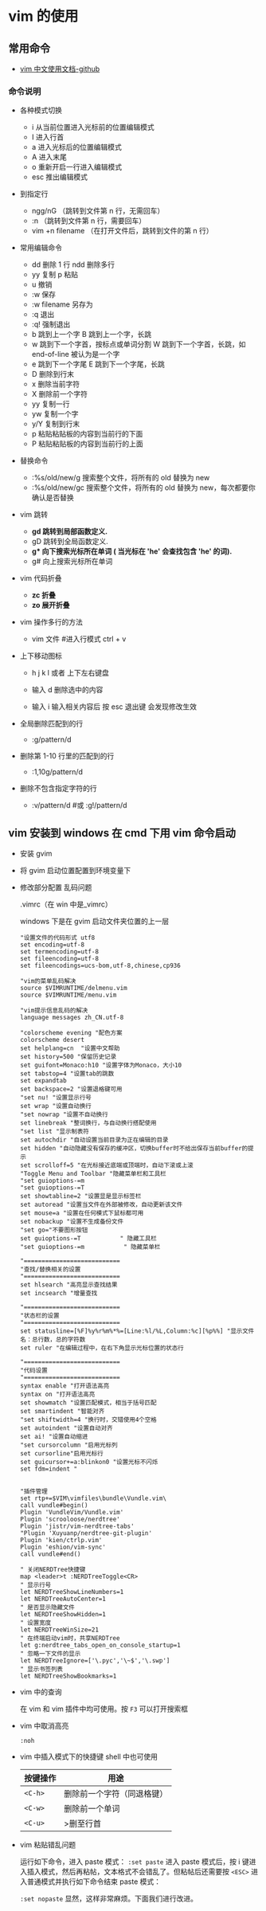 # vim 的使用

## 常用命令

- [vim 中文使用文档-github](https://github.com/yianwillis/vimcdoc)

### 命令说明

- 各种模式切换

  - i 从当前位置进入光标前的位置编辑模式
  - I 进入行首
  - a 进入光标后的位置编辑模式
  - A 进入末尾
  - o 重新开启一行进入编辑模式
  - esc 推出编辑模式

- 到指定行

  - ngg/nG （跳转到文件第 n 行，无需回车）
  - :n （跳转到文件第 n 行，需要回车）
  - vim +n filename （在打开文件后，跳转到文件的第 n 行）

- 常用编辑命令

  - dd 删除 1 行 ndd 删除多行
  - yy 复制 p 粘贴
  - u 撤销
  - :w 保存
  - :w filename 另存为
  - :q 退出
  - :q! 强制退出
  - b 跳到上一个字 B 跳到上一个字，长跳
  - w 跳到下一个字首，按标点或单词分割 W 跳到下一个字首，长跳，如 end-of-line 被认为是一个字
  - e 跳到下一个字尾 E 跳到下一个字尾，长跳
  - D 删除到行末
  - x 删除当前字符
  - X 删除前一个字符
  - yy 复制一行
  - yw 复制一个字
  - y/Y 复制到行末
  - p 粘贴粘贴板的内容到当前行的下面
  - P 粘贴粘贴板的内容到当前行的上面

- 替换命令

  - :%s/old/new/g 搜索整个文件，将所有的 old 替换为 new
  - :%s/old/new/gc 搜索整个文件，将所有的 old 替换为 new，每次都要你确认是否替换

- vim 跳转

  - **gd 跳转到局部函数定义.**
  - gD 跳转到全局函数定义.
  - **g\* 向下搜索光标所在单词 ( 当光标在 'he' 会查找包含 'he' 的词).**
  - g# 向上搜索光标所在单词

- vim 代码折叠

  - **zc 折叠**
  - **zo 展开折叠**

- vim 操作多行的方法

  - vim 文件 #进入行模式 ctrl + v

- 上下移动图标

  - h j k l 或者 上下左右键盘

  - 输入 d 删除选中的内容

  - 输入 i 输入相关内容后 按 esc 退出键 会发现修改生效

- 全局删除匹配到的行

  - :g/pattern/d

- 删除第 1-10 行里的匹配到的行

  - :1,10g/pattern/d

- 删除不包含指定字符的行

  - :v/pattern/d #或 :g!/pattern/d

## vim 安装到 windows 在 cmd 下用 vim 命令启动

- 安装 gvim

- 将 gvim 启动位置配置到环境变量下

- 修改部分配置 乱码问题

  .vimrc（在 win 中是\_vimrc）

  windows 下是在 gvim 启动文件夹位置的上一层

  ```vim
  "设置文件的代码形式 utf8
  set encoding=utf-8
  set termencoding=utf-8
  set fileencoding=utf-8
  set fileencodings=ucs-bom,utf-8,chinese,cp936

  "vim的菜单乱码解决
  source $VIMRUNTIME/delmenu.vim
  source $VIMRUNTIME/menu.vim

  "vim提示信息乱码的解决
  language messages zh_CN.utf-8
  ```

  ```vim
  "colorscheme evening "配色方案
  colorscheme desert
  set helplang=cn  "设置中文帮助
  set history=500 "保留历史记录
  set guifont=Monaco:h10 "设置字体为Monaco，大小10
  set tabstop=4 "设置tab的跳数
  set expandtab
  set backspace=2 "设置退格键可用
  "set nu! "设置显示行号
  set wrap "设置自动换行
  "set nowrap "设置不自动换行
  set linebreak "整词换行，与自动换行搭配使用
  "set list "显示制表符
  set autochdir "自动设置当前目录为正在编辑的目录
  set hidden "自动隐藏没有保存的缓冲区，切换buffer时不给出保存当前buffer的提示
  set scrolloff=5 "在光标接近底端或顶端时，自动下滚或上滚
  "Toggle Menu and Toolbar "隐藏菜单栏和工具栏
  "set guioptions-=m
  "set guioptions-=T
  set showtabline=2 "设置显是显示标签栏
  set autoread "设置当文件在外部被修改，自动更新该文件
  set mouse=a "设置在任何模式下鼠标都可用
  set nobackup "设置不生成备份文件
  "set go="不要图形按钮
  set guioptions-=T           " 隐藏工具栏
  "set guioptions-=m           " 隐藏菜单栏

  "===========================
  "查找/替换相关的设置
  "===========================
  set hlsearch "高亮显示查找结果
  set incsearch "增量查找

  "===========================
  "状态栏的设置
  "===========================
  set statusline=[%F]%y%r%m%*%=[Line:%l/%L,Column:%c][%p%%] "显示文件名：总行数，总的字符数
  set ruler "在编辑过程中，在右下角显示光标位置的状态行

  "===========================
  "代码设置
  "===========================
  syntax enable "打开语法高亮
  syntax on "打开语法高亮
  set showmatch "设置匹配模式，相当于括号匹配
  set smartindent "智能对齐
  "set shiftwidth=4 "换行时，交错使用4个空格
  set autoindent "设置自动对齐
  set ai! "设置自动缩进
  "set cursorcolumn "启用光标列
  set cursorline"启用光标行
  set guicursor+=a:blinkon0 "设置光标不闪烁
  set fdm=indent "


  "插件管理
  set rtp+=$VIM\vimfiles\bundle\Vundle.vim\
  call vundle#begin()
  Plugin 'VundleVim/Vundle.vim'
  Plugin 'scrooloose/nerdtree'
  Plugin 'jistr/vim-nerdtree-tabs'
  "Plugin 'Xuyuanp/nerdtree-git-plugin'
  Plugin 'kien/ctrlp.vim'
  Plugin 'eshion/vim-sync'
  call vundle#end()

  " 关闭NERDTree快捷键
  map <leader>t :NERDTreeToggle<CR>
  " 显示行号
  let NERDTreeShowLineNumbers=1
  let NERDTreeAutoCenter=1
  " 是否显示隐藏文件
  let NERDTreeShowHidden=1
  " 设置宽度
  let NERDTreeWinSize=21
  " 在终端启动vim时，共享NERDTree
  let g:nerdtree_tabs_open_on_console_startup=1
  " 忽略一下文件的显示
  let NERDTreeIgnore=['\.pyc','\~$','\.swp']
  " 显示书签列表
  let NERDTreeShowBookmarks=1

  ```

- vim 中的查询

  在 vim 和 vim 插件中均可使用。按 `F3` 可以打开搜索框

- vim 中取消高亮

  `:noh`

- vim 中插入模式下的快捷键 shell 中也可使用

  | 按键操作 | 用途                       |
  | -------- | -------------------------- |
  | `<C-h>`  | 删除前一个字符（同退格键） |
  | `<C-w>`  | 删除前一个单词             |
  | `<C-u>`  | >删至行首                  |

- vim 粘贴错乱问题

  运行如下命令，进入 paste 模式：
  `:set paste`
  进入 paste 模式后，按 i 键进入插入模式，然后再粘帖，文本格式不会错乱了。但粘帖后还需要按 `<ESC>` 进入普通模式并执行如下命令结束 paste 模式：

  `:set nopaste`
  显然，这样非常麻烦。下面我们进行改进。
